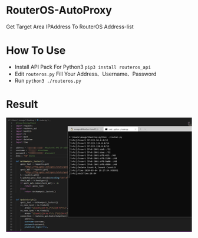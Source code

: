 # RouterOS-AutoProxy
Get Target Area IPAddress To RouterOS Address-list

# How To Use
* Install API Pack For Python3 `pip3 install routeros_api`
* Edit `routeros.py` Fill Your Address、Username、Password
* Run `python3 ./routeros.py`

# Result
<img src="./static/result.png" width ="800" align=center />
